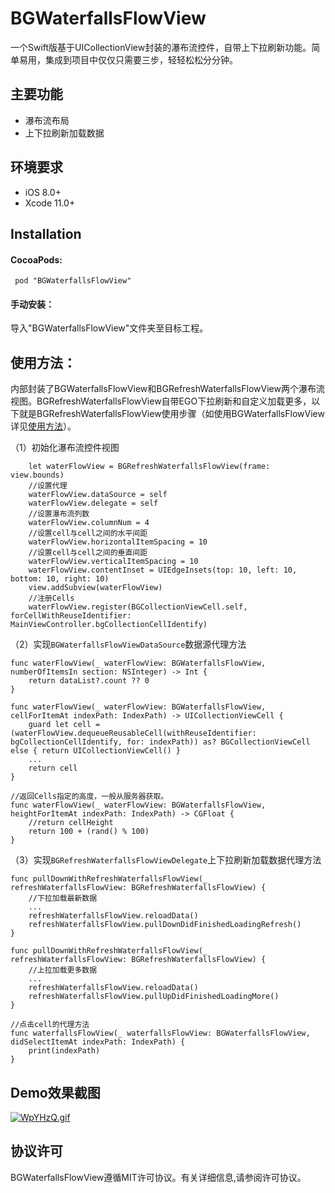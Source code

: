# BGWaterfallsFlowView
一个Swift版基于UICollectionView封装的瀑布流控件，自带上下拉刷新功能。简单易用，集成到项目中仅仅只需要三步，轻轻松松分分钟。

## 主要功能
  - 瀑布流布局
  - 上下拉刷新加载数据
  
## 环境要求
  - iOS 8.0+    
  - Xcode 11.0+
 
## Installation
#### CocoaPods:

```
 pod "BGWaterfallsFlowView"
```  

#### 手动安装：

导入"BGWaterfallsFlowView"文件夹至目标工程。

## 使用方法：

内部封装了BGWaterfallsFlowView和BGRefreshWaterfallsFlowView两个瀑布流视图。BGRefreshWaterfallsFlowView自带EGO下拉刷新和自定义加载更多，以下就是BGRefreshWaterfallsFlowView使用步骤（如使用BGWaterfallsFlowView详见[使用方法](https://github.com/yangshebing/BGWaterfallsFlowView/blob/master/BGWaterfallsFlowView.md)）。

（1）初始化瀑布流控件视图

```
    let waterFlowView = BGRefreshWaterfallsFlowView(frame: view.bounds)
    //设置代理
    waterFlowView.dataSource = self
    waterFlowView.delegate = self
    //设置瀑布流列数
    waterFlowView.columnNum = 4
    //设置cell与cell之间的水平间距
    waterFlowView.horizontalItemSpacing = 10
    //设置cell与cell之间的垂直间距
    waterFlowView.verticalItemSpacing = 10
    waterFlowView.contentInset = UIEdgeInsets(top: 10, left: 10, bottom: 10, right: 10)
    view.addSubview(waterFlowView)
    //注册Cells
    waterFlowView.register(BGCollectionViewCell.self, forCellWithReuseIdentifier: MainViewController.bgCollectionCellIdentify)
```
    
（2）实现`BGWaterfallsFlowViewDataSource`数据源代理方法

```
func waterFlowView(_ waterFlowView: BGWaterfallsFlowView, numberOfItemsIn section: NSInteger) -> Int {
    return dataList?.count ?? 0
}

func waterFlowView(_ waterFlowView: BGWaterfallsFlowView, cellForItemAt indexPath: IndexPath) -> UICollectionViewCell {
    guard let cell = (waterFlowView.dequeueReusableCell(withReuseIdentifier: bgCollectionCellIdentify, for: indexPath)) as? BGCollectionViewCell else { return UICollectionViewCell() }
    ...
    return cell
}

//返回Cells指定的高度，一般从服务器获取。
func waterFlowView(_ waterFlowView: BGWaterfallsFlowView, heightForItemAt indexPath: IndexPath) -> CGFloat {
    //return cellHeight
    return 100 + (rand() % 100)
}
```

（3）实现`BGRefreshWaterfallsFlowViewDelegate`上下拉刷新加载数据代理方法

```
func pullDownWithRefreshWaterfallsFlowView(_ refreshWaterfallsFlowView: BGRefreshWaterfallsFlowView) {
    //下拉加载最新数据
    ...
    refreshWaterfallsFlowView.reloadData()
    refreshWaterfallsFlowView.pullDownDidFinishedLoadingRefresh()
}

func pullDownWithRefreshWaterfallsFlowView(_ refreshWaterfallsFlowView: BGRefreshWaterfallsFlowView) {
    //上拉加载更多数据
    ...
    refreshWaterfallsFlowView.reloadData()
    refreshWaterfallsFlowView.pullUpDidFinishedLoadingMore()
}

//点击cell的代理方法
func waterfallsFlowView(_ waterfallsFlowView: BGWaterfallsFlowView, didSelectItemAt indexPath: IndexPath) {
    print(indexPath)
}
```
## Demo效果截图

[![WpYHzQ.gif](https://z3.ax1x.com/2021/07/10/WpYHzQ.gif)](https://imgtu.com/i/WpYHzQ)


## 协议许可
BGWaterfallsFlowView遵循MIT许可协议。有关详细信息,请参阅许可协议。

